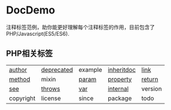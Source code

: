 # DocDemo

<!-- 
* [English version](./README_EN.md)
-->

注释标签范例，助你能更好理解每个注释标签的作用，目前包含了PHP/Javascript(ES5/ES6).

## PHP相关标签

||||||
|---|---|---|---|---|
|[author](./php/author)|[deprecated](./php/deprecated)|example|[inheritdoc](./php/inheritdoc)|[link](./php/author)|
|[method](./php/method)|mixin|[param](./php/param)|[property](./php/property)|[return](./php/return)|
|[see](./php/see)|[throws](./php/throws)|[var](./php/var)|[internal](./php/internal)|version|
| copyright | license| since |package |todo | 
